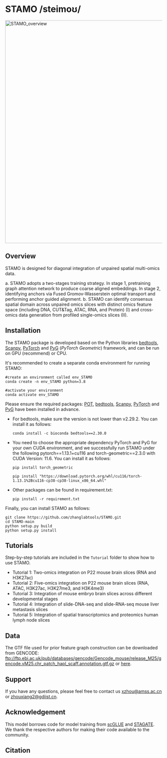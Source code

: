 # STAMO /steimoʊ/

<img width="1372" height="716" alt="STAMO_overview" src="https://github.com/user-attachments/assets/2ad9d19a-eeb2-4a30-82a9-a7be26c7f5ab" />


## Overview

STAMO is designed for diagonal integration of unpaired spatial multi-omics data.

a. STAMO adopts a two-stages training strategy. In stage 1, pretraining graph attention network to produce coarse aligned embeddings. In stage 2, identifying anchors via Fused Gromov-Wasserstein optimal transport and performing anchor guided alignment. b. STAMO can identify consensus spatial domain across unpaired omics slices with distinct omics feature space (including DNA, CUT&Tag, ATAC, RNA, and Protein) (I) and cross-omics data generation from profiled single-omics slices (II).



## Installation
The STAMO package is developed based on the Python libraries [bedtools](https://anaconda.org/bioconda/bedtools), [Scanpy](https://scanpy.readthedocs.io/en/stable/), [PyTorch](https://pytorch.org/) and [PyG](https://github.com/pyg-team/pytorch_geometric) (*PyTorch Geometric*) framework, and can be run on GPU (recommend) or CPU.

It's recommended to create a separate conda environment for running STAMO:

```
#create an environment called env_STAMO
conda create -n env_STAMO python=3.8

#activate your environment
conda activate env_STAMO
```

Please ensure the required packages: [POT](https://pythonot.github.io/), [bedtools](https://anaconda.org/bioconda/bedtools), [Scanpy](https://scanpy.readthedocs.io/en/stable/), [PyTorch](https://pytorch.org/) and [PyG](https://github.com/pyg-team/pytorch_geometric) have been installed in advance.

- For bedtools, make sure the version is not lower than v2.29.2. You can install it as follows:

  ```
  conda install -c bioconda bedtools==2.30.0
  ```

- You need to choose the appropriate dependency PyTorch and PyG for your own CUDA environment, and we successfully run STAMO under the following pytorch==1.13.1+cu116 and torch-geometric==2.3.0 with CUDA Version: 11.6. You can install it as follows:

  ```
  pip install torch_geometric
  
  pip install "https://download.pytorch.org/whl/cu116/torch-1.13.1%2Bcu116-cp38-cp38-linux_x86_64.whl"
  ```

- Other packages can be found in requirement.txt:

  ```
  pip install -r requirement.txt
  ```



Finally, you can install STAMO as follows:

```
git clone https://github.com/zhanglabtools/STAMO.git
cd STAMO-main
python setup.py build
python setup.py install
```



## Tutorials

Step-by-step tutorials are included in the `Tutorial` folder to show how to use STAMO. 

- Tutorial 1: Two-omics integration on P22 mouse brain slices (RNA and H3K27ac)
- Tutorial 2: Five-omics integration on P22 mouse brain slices (RNA, ATAC, H3K27ac, H3K27me3, and H3K4me3)
- Tutorial 3: Integration of mouse embryo brain slices across different developmental stages
- Tutorial 4: Integration of slide-DNA-seq and slide-RNA-seq mouse liver metastasis slices
- Tutorial 5: Integration of spatial transcriptomics and proteomics human lymph node slices


## Data

The GTF file used for prior feature graph construction can be downloaded from GENCODE: ftp://ftp.ebi.ac.uk/pub/databases/gencode/Gencode_mouse/release_M25/gencode.vM25.chr_patch_hapl_scaff.annotation.gtf.gz or [here](https://drive.google.com/file/d/1sHA15AAuwieKfukjuXcTKe4UrKVunRn3/view?usp=sharing).


## Support

If you have any questions, please feel free to contact us [xzhou@amss.ac.cn](mailto:xzhou@amss.ac.cn) or zhouxiang2@gdiist.cn. 




## Acknowledgement
This model borrows code for model training from [scGLUE](https://github.com/gao-lab/GLUE) and [STAGATE](https://github.com/zhanglabtools/STAGATE). We thank the respective authors for making their code available to the community.



## Citation



